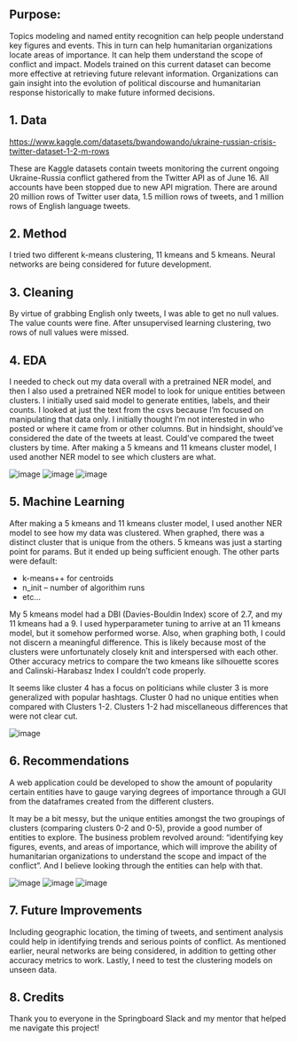 ## Purpose:
Topics modeling and named entity recognition can help people understand key figures and events. This in turn can help humanitarian organizations locate areas of importance. It can help them understand the scope of conflict and impact. Models trained on this current dataset can become more effective at retrieving future relevant information. Organizations can gain insight into the evolution of political discourse and humanitarian response historically to make future informed decisions.

## 1.	Data
https://www.kaggle.com/datasets/bwandowando/ukraine-russian-crisis-twitter-dataset-1-2-m-rows

These are Kaggle datasets contain tweets monitoring the current ongoing Ukraine-Russia conflict gathered from the Twitter API as of June 16. All accounts have been stopped due to new API migration. 
There are around 20 million rows of Twitter user data, 1.5 million rows of tweets, and 1 million rows of English language tweets.

## 2.	Method
I tried two different k-means clustering, 11 kmeans and 5 kmeans. Neural networks are being considered for future development.

## 3.	Cleaning
By virtue of grabbing English only tweets, I was able to get no null values. The value counts were fine. After unsupervised learning clustering, two rows of null values were missed.

## 4.	EDA
I needed to check out my data overall with a pretrained NER model, and then I also used a pretrained NER model to look for unique entities between clusters.
I initially used said model to generate entities, labels, and their counts.
I looked at just the text from the csvs because I’m focused on manipulating that data only. I initially thought I’m not interested in who posted or where it came from or other columns. But in hindsight, should’ve considered the date of the tweets at least. Could’ve compared the tweet clusters by time.
After making a 5 kmeans and 11 kmeans cluster model, I used another NER model to see which clusters are what.

![image](https://github.com/user-attachments/assets/e7d85899-d952-46c4-b3d6-acf7bd8ad0e7)
![image](https://github.com/user-attachments/assets/cc9f5e36-8bb9-4ad5-bdb1-b5c56522b370)
![image](https://github.com/user-attachments/assets/4fa11bf0-3f14-4550-a734-cd4214d3e986)


## 5.	Machine Learning
After making a 5 kmeans and 11 kmeans cluster model, I used another NER model to see how my data was clustered. When graphed, there was a distinct cluster that is unique from the others. 
5 kmeans was just a starting point for params. But it ended up being sufficient enough. The other parts were default:
-	k-means++ for centroids
-	n_init – number of algorithim runs
-	etc…

My 5 kmeans model had a DBI (Davies-Bouldin Index) score of 2.7, and my 11 kmeans had a 9. I used hyperparameter tuning to arrive at an 11 kmeans model, but it somehow performed worse. Also, when graphing both, I could not discern a meaningful difference. This is likely because most of the clusters were unfortunately closely knit and interspersed with each other. Other accuracy metrics to compare the two kmeans like silhouette scores and Calinski-Harabasz Index I couldn’t code properly.

It seems like cluster 4 has a focus on politicians while cluster 3 is more generalized with popular hashtags. Cluster 0 had no unique entities when compared with Clusters 1-2. Clusters 1-2 had miscellaneous differences that were not clear cut.

![image](https://github.com/user-attachments/assets/599aa5b4-4cf2-47ca-99f1-ba0d74220291)

## 6.	Recommendations
A web application could be developed to show the amount of popularity certain entities have to gauge varying degrees of importance through a GUI from the dataframes created from the different clusters.

It may be a bit messy, but the unique entities amongst the two groupings of clusters (comparing clusters 0-2 and 0-5), provide a good number of entities to explore. The business problem revolved around: “identifying key figures, events, and areas of importance, which will improve the ability of humanitarian organizations to understand the scope and impact of the conflict”. And I believe looking through the entities can help with that.

![image](https://github.com/user-attachments/assets/b6fa2c45-61f7-4f49-bbca-f2e0efb8fcf7)
![image](https://github.com/user-attachments/assets/f9a7239a-cc78-4caf-b9e0-821b65f482a4)
![image](https://github.com/user-attachments/assets/f1daaad2-fa1a-4644-855c-f9e9173d2602)


## 7.	Future Improvements
Including geographic location, the timing of tweets, and sentiment analysis could help in identifying trends and serious points of conflict. As mentioned earlier, neural networks are being considered, in addition to getting other accuracy metrics to work. Lastly, I need to test the clustering models on unseen data.

## 8.	Credits
Thank you to everyone in the Springboard Slack and my mentor that helped me navigate this project!
